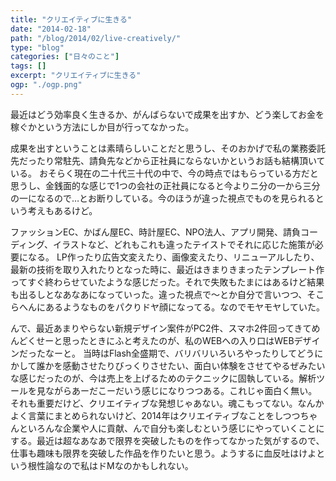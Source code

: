 ```yaml
---
title: "クリエイティブに生きる"
date: "2014-02-18"
path: "/blog/2014/02/live-creatively/"
type: "blog"
categories: ["日々のこと"]
tags: []
excerpt: "クリエイティブに生きる"
ogp: "./ogp.png"
---
```


最近はどう効率良く生きるか、がんばらないで成果を出すか、どう楽してお金を稼ぐかという方法にしか目が行ってなかった。

成果を出すということは素晴らしいことだと思うし、そのおかげで私の業務委託先だったり常駐先、請負先などから正社員にならないかというお話も結構頂いている。 
おそらく現在の二十代三十代の中で、今の時点ではもらっている方だと思うし、金銭面的な感じで1つの会社の正社員になると今よりニ分の一から三分の一になるので…とお断りしている。今のほうが違った視点でものを見られるという考えもあるけど。

ファッションEC、かばん屋EC、時計屋EC、NPO法人、アプリ開発、請負コーディング、イラストなど、どれもこれも違ったテイストでそれに応じた施策が必要になる。 
LP作ったり広告文変えたり、画像変えたり、リニューアルしたり、最新の技術を取り入れたりとなった時に、最近はきまりきまったテンプレート作ってすぐ終わらせていたような感じだった。それで失敗もたまにはあるけど結果も出るしとなあなあになっていった。違った視点で～とか自分で言いつつ、そこらへんにあるようなものをパクりドヤ顔になってる。なのでモヤモヤしていた。

んで、最近あまりやらない新規デザイン案件がPC2件、スマホ2件回ってきてめんどくせーと思ったときにふと考えたのが、私のWEBへの入り口はWEBデザインだったなーと。 
当時はFlash全盛期で、バリバリいろいろやったりしてどうにかして誰かを感動させたりびっくりさせたい、面白い体験をさせてやるぜみたいな感じだったのが、今は売上を上げるためのテクニックに固執している。解析ツールを見ながらあーだこーだいう感じになりつつある。これじゃ面白く無い。それも重要だけど、クリエイティブな発想じゃあない。魂こもってない。なんかよく言葉にまとめられないけど、2014年はクリエイティブなことをしつつちゃんといろんな企業や人に貢献、んで自分も楽しむという感じにやっていくことにする。最近は超なあなあで限界を突破したものを作ってなかった気がするので、仕事も趣味も限界を突破した作品を作りたいと思う。ようするに血反吐はけよという根性論なので私はドMなのかもしれない。
